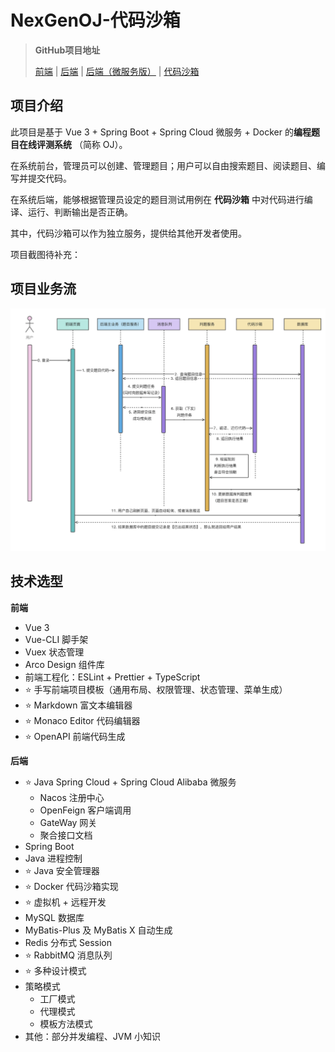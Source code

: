 # NexGenOJ-代码沙箱

> **GitHub项目地址**
>
> [前端](https://github.com/codehev/oj-frontend) | [后端](https://github.com/codehev/oj-backend) | [后端（微服务版）](https://github.com/codehev/oj-backend-microservice) | [代码沙箱](https://github.com/codehev/oj-code-sandbox)

## 项目介绍

此项目是基于 Vue 3 + Spring Boot + Spring Cloud 微服务 + Docker 的**编程题目在线评测系统** （简称 OJ）。

在系统前台，管理员可以创建、管理题目；用户可以自由搜索题目、阅读题目、编写并提交代码。

在系统后端，能够根据管理员设定的题目测试用例在 **代码沙箱** 中对代码进行编译、运行、判断输出是否正确。

其中，代码沙箱可以作为独立服务，提供给其他开发者使用。



项目截图待补充：



## 项目业务流

![17c059bc-ed9c-462b-bb01-35a6285f43ce](image/README/17c059bc-ed9c-462b-bb01-35a6285f43ce.png)

## 技术选型

**前端**

- Vue 3
- Vue-CLI 脚手架
- Vuex 状态管理
- Arco Design 组件库
- 前端工程化：ESLint + Prettier + TypeScript
- ⭐️ 手写前端项目模板（通用布局、权限管理、状态管理、菜单生成）
- ⭐️ Markdown 富文本编辑器
- ⭐️ Monaco Editor 代码编辑器
- ⭐️ OpenAPI 前端代码生成



**后端**

- ⭐️ Java Spring Cloud + Spring Cloud Alibaba 微服务 
  - Nacos 注册中心
  - OpenFeign 客户端调用
  - GateWay 网关
  - 聚合接口文档
- Spring Boot
- Java 进程控制
- ⭐️ Java 安全管理器
- ⭐️ Docker 代码沙箱实现
- ⭐️ 虚拟机 + 远程开发
- MySQL 数据库
- MyBatis-Plus 及 MyBatis X 自动生成
- Redis 分布式 Session
- ⭐️ RabbitMQ 消息队列
- ⭐️ 多种设计模式 
- 策略模式
  - 工厂模式
  - 代理模式
  - 模板方法模式
- 其他：部分并发编程、JVM 小知识